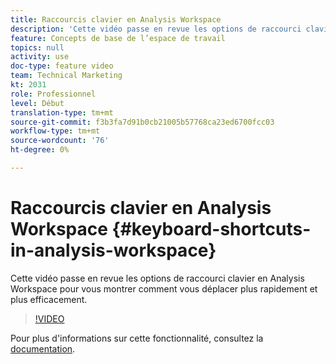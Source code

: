 ```yaml
---
title: Raccourcis clavier en Analysis Workspace
description: 'Cette vidéo passe en revue les options de raccourci clavier en Analysis Workspace pour vous montrer comment vous déplacer plus rapidement et plus efficacement. '
feature: Concepts de base de l’espace de travail
topics: null
activity: use
doc-type: feature video
team: Technical Marketing
kt: 2031
role: Professionnel
level: Début
translation-type: tm+mt
source-git-commit: f3b3fa7d91b0cb21005b57768ca23ed6700fcc03
workflow-type: tm+mt
source-wordcount: '76'
ht-degree: 0%

---
```



# Raccourcis clavier en Analysis Workspace {#keyboard-shortcuts-in-analysis-workspace}

Cette vidéo passe en revue les options de raccourci clavier en Analysis Workspace pour vous montrer comment vous déplacer plus rapidement et plus efficacement.

>[!VIDEO](https://video.tv.adobe.com/v/23984/?quality=12)

Pour plus d&#39;informations sur cette fonctionnalité, consultez la [documentation](https://marketing.adobe.com/resources/help/en_US/analytics/analysis-workspace/fa_shortcut_keys.html).
